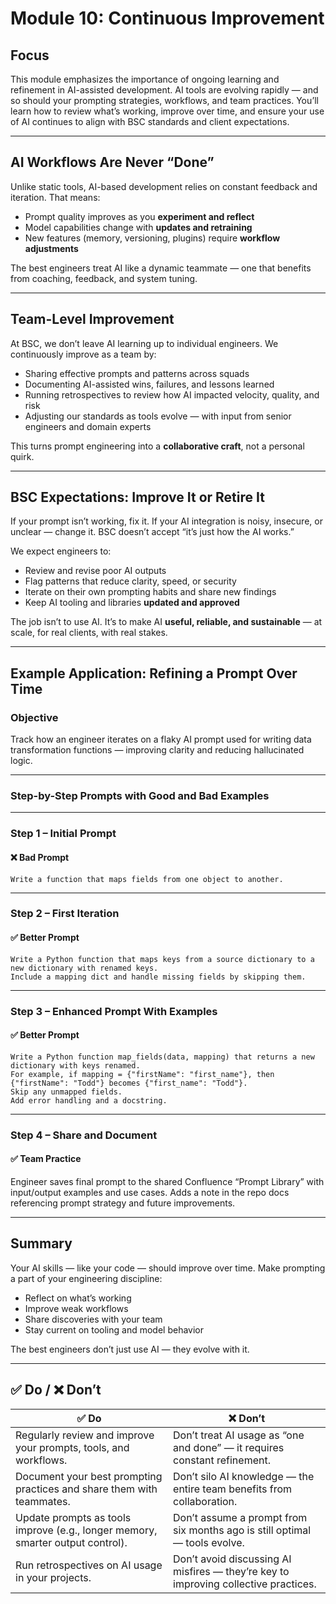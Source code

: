# Module 10: Continuous Improvement

## Focus  
This module emphasizes the importance of ongoing learning and refinement in AI-assisted development. AI tools are evolving rapidly — and so should your prompting strategies, workflows, and team practices. You’ll learn how to review what’s working, improve over time, and ensure your use of AI continues to align with BSC standards and client expectations.

---

## AI Workflows Are Never “Done”  
Unlike static tools, AI-based development relies on constant feedback and iteration. That means:

- Prompt quality improves as you **experiment and reflect**
- Model capabilities change with **updates and retraining**
- New features (memory, versioning, plugins) require **workflow adjustments**

The best engineers treat AI like a dynamic teammate — one that benefits from coaching, feedback, and system tuning.

---

## Team-Level Improvement  
At BSC, we don’t leave AI learning up to individual engineers. We continuously improve as a team by:

- Sharing effective prompts and patterns across squads  
- Documenting AI-assisted wins, failures, and lessons learned  
- Running retrospectives to review how AI impacted velocity, quality, and risk  
- Adjusting our standards as tools evolve — with input from senior engineers and domain experts

This turns prompt engineering into a **collaborative craft**, not a personal quirk.

---

## BSC Expectations: Improve It or Retire It  
If your prompt isn’t working, fix it. If your AI integration is noisy, insecure, or unclear — change it. BSC doesn’t accept “it’s just how the AI works.”

We expect engineers to:

- Review and revise poor AI outputs  
- Flag patterns that reduce clarity, speed, or security  
- Iterate on their own prompting habits and share new findings  
- Keep AI tooling and libraries **updated and approved**

The job isn’t to use AI. It’s to make AI **useful, reliable, and sustainable** — at scale, for real clients, with real stakes.

---

## Example Application: Refining a Prompt Over Time

### Objective  
Track how an engineer iterates on a flaky AI prompt used for writing data transformation functions — improving clarity and reducing hallucinated logic.

---

### Step-by-Step Prompts with Good and Bad Examples

---

### Step 1 – **Initial Prompt**

#### ❌ Bad Prompt

```
Write a function that maps fields from one object to another.
```

---

### Step 2 – **First Iteration**

#### ✅ Better Prompt

```
Write a Python function that maps keys from a source dictionary to a new dictionary with renamed keys.
Include a mapping dict and handle missing fields by skipping them.
```

---

### Step 3 – **Enhanced Prompt With Examples**

#### ✅ Better Prompt
```
Write a Python function map_fields(data, mapping) that returns a new dictionary with keys renamed.
For example, if mapping = {"firstName": "first_name"}, then {"firstName": "Todd"} becomes {"first_name": "Todd"}.
Skip any unmapped fields.
Add error handling and a docstring.
```

---

### Step 4 – **Share and Document**

#### ✅ Team Practice

Engineer saves final prompt to the shared Confluence “Prompt Library” with input/output examples and use cases.
Adds a note in the repo docs referencing prompt strategy and future improvements.

---

## Summary  
Your AI skills — like your code — should improve over time. Make prompting a part of your engineering discipline:

- Reflect on what’s working  
- Improve weak workflows  
- Share discoveries with your team  
- Stay current on tooling and model behavior

The best engineers don’t just use AI — they evolve with it.

---

## ✅ Do / ❌ Don’t

| ✅ **Do**                                                                                       | ❌ **Don’t**                                                                                      |
|-------------------------------------------------------------------------------------------------|----------------------------------------------------------------------------------------------------|
| Regularly review and improve your prompts, tools, and workflows.                               | Don’t treat AI usage as “one and done” — it requires constant refinement.                         |
| Document your best prompting practices and share them with teammates.                          | Don’t silo AI knowledge — the entire team benefits from collaboration.                            |
| Update prompts as tools improve (e.g., longer memory, smarter output control).                 | Don’t assume a prompt from six months ago is still optimal — tools evolve.                        |
| Run retrospectives on AI usage in your projects.                                               | Don’t avoid discussing AI misfires — they’re key to improving collective practices.                |
